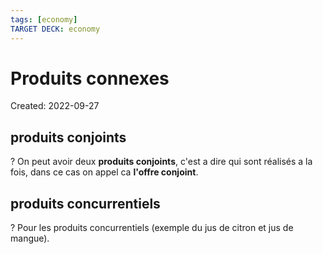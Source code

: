 ```yaml
---
tags: [economy] 
TARGET DECK: economy
---
```

# Produits connexes
Created: 2022-09-27

## produits conjoints
?
On peut avoir deux **produits conjoints**, c'est a dire qui sont réalisés a la fois, dans ce cas on appel ca **l'offre conjoint**.
<!--SR:!2022-12-08,49,270-->

## produits concurrentiels
?
Pour les produits concurrentiels (exemple du jus de citron et jus de mangue).
<!--SR:!2023-01-18,70,250-->